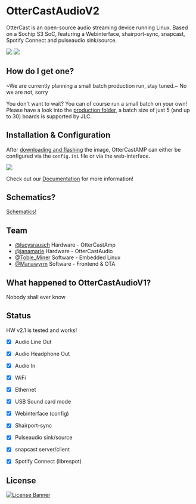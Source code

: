 # OtterCastAudioV2

OtterCast is an open-source audio streaming device running Linux.
Based on a Sochip S3 SoC, featuring a Webinterface, shairport-sync, snapcast, Spotify Connect and pulseaudio sink/source.

![](images/4.jpeg)
![](images/5.jpeg)


## How do I get one?

~We are currently planning a small batch production run, stay tuned.~ No we are not, sorry

You don't want to wait? You can of course run a small batch on your own! Please have a look into the [production folder](/production_v2.1), a batch size of just 5 (and up to 30) boards is supported by JLC.

## Installation & Configuration

After [downloading and flashing](https://cast.otter.jetzt/docs/firmware/#download-ready-made-images) the image, OtterCastAMP can either be configured via the `config.ini` file or via the web-interface.

![](images/w.jpeg)

Check out our [Documentation](https://cast.otter.jetzt/docs/) for more information!

## Schematics?

[Schematics!](/OtterCastAudioV2.pdf)

## Team

 - [@lucysrausch](https://twitter.com/lucysrausch) Hardware - OtterCastAmp
 - [@janamarie](https://chaos.social/@janamarie) Hardware - OtterCastAudio
 - [@Toble_Miner](https://twitter.com/Toble_Miner) Software - Embedded Linux
 - [@Manawyrm](https://twitter.com/Manawyrm) Software - Frontend & OTA

## What happened to OtterCastAudioV1?

Nobody shall ever know

## Status

HW v2.1 is tested and works!

 - [x] Audio Line Out
 - [x] Audio Headphone Out
 - [x] Audio In
 - [x] WiFi
 - [x] Ethernet
 - [x] USB Sound card mode

 - [x] Webinterface (config)
 - [x] Shairport-sync
 - [x] Pulseaudio sink/source
 - [x] snapcast server/client
 - [x] Spotify Connect (librespot)

## License

[![License Banner](images/license.png)](https://certification.oshwa.org/de000109.html)

